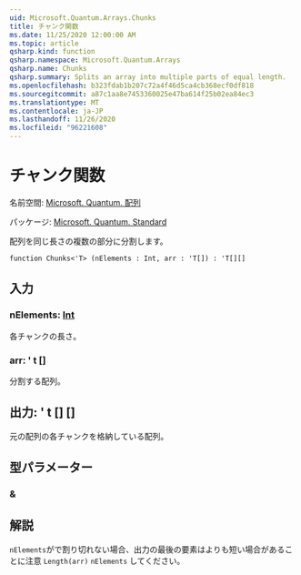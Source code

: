 ```yaml
---
uid: Microsoft.Quantum.Arrays.Chunks
title: チャンク関数
ms.date: 11/25/2020 12:00:00 AM
ms.topic: article
qsharp.kind: function
qsharp.namespace: Microsoft.Quantum.Arrays
qsharp.name: Chunks
qsharp.summary: Splits an array into multiple parts of equal length.
ms.openlocfilehash: b323fdab1b207c72a4f46d5ca4cb368ecf0df818
ms.sourcegitcommit: a87c1aa8e7453360025e47ba614f25b02ea84ec3
ms.translationtype: MT
ms.contentlocale: ja-JP
ms.lasthandoff: 11/26/2020
ms.locfileid: "96221608"
---
```

# <a name="chunks-function"></a>チャンク関数

名前空間: [Microsoft. Quantum. 配列](xref:Microsoft.Quantum.Arrays)

パッケージ: [Microsoft. Quantum. Standard](https://nuget.org/packages/Microsoft.Quantum.Standard)


配列を同じ長さの複数の部分に分割します。

```qsharp
function Chunks<'T> (nElements : Int, arr : 'T[]) : 'T[][]
```


## <a name="input"></a>入力

### <a name="nelements--int"></a>nElements: [Int](xref:microsoft.quantum.lang-ref.int)

各チャンクの長さ。


### <a name="arr--t"></a>arr: ' t []

分割する配列。



## <a name="output--t"></a>出力: ' t [] []

元の配列の各チャンクを格納している配列。

## <a name="type-parameters"></a>型パラメーター

### <a name="t"></a>&



## <a name="remarks"></a>解説

`nElements`がで割り切れない場合、出力の最後の要素はよりも短い場合があることに注意 `Length(arr)` `nElements` してください。